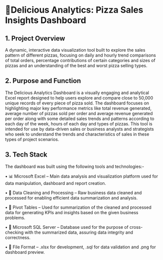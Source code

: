 # 🍕Delicious Analytics: Pizza Sales Insights Dashboard
## 1. Project Overview
A dynamic, interactive data visualization tool built to explore the sales pattern of different pizzas, focusing on daily and hourly trend comparisons of total orders, percentage contributions of certain categories and sizes of pizzas and an understanding of the best and worst pizza selling types.
## 2. Purpose and Function
The Delicious Analytics Dashboard is a visually engaging and analytical Excel report designed to help users explore and compare close to 50,000 unique records of every piece of pizza sold. The dashboard focuses on highlighting major key performance metrics like total revenue generated, average number of pizzas sold per order and average revenue generated per order along with some detailed sales trends and patterns according to each day of the week, hours of each day and types of pizzas. This tool is intended for use by data-driven sales or business analysts and strategists who seek to understand the trends and characteristics of sales in these types of project scenarios.
## 3. Tech Stack
The dashboard was built using the following tools and technologies:-

• 📊 Microsoft Excel – Main data analysis and visualization platform used for data manipulation, dashboard and report creation.

• 📝 Data Cleaning and Processing – Raw business data cleaned and processed for enabling efficient data summarization and analysis.

• 📂 Pivot Tables – Used for summarization of the cleaned and processed data for generating KPIs and insights based on the given business problems.

• 🧠 Microsoft SQL Server – Database used for the purpose of cross-checking with the summarized data, assuring data integrity and correctness.

• 📁 File Format – .xlsx for development, .sql for data validation and .png for dashboard preview.

